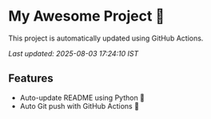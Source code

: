 # My Awesome Project 🚀

This project is automatically updated using GitHub Actions.

_Last updated: 2025-08-03 17:24:10 IST_

## Features
- Auto-update README using Python 🐍
- Auto Git push with GitHub Actions 🤖
